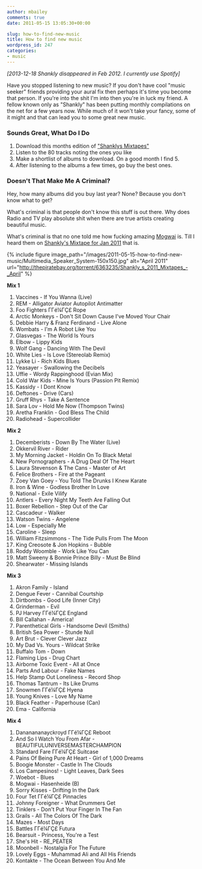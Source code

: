 ```yaml
---
author: mbailey
comments: true
date: 2011-05-15 13:05:30+00:00

slug: how-to-find-new-music
title: How to find new music
wordpress_id: 247
categories:
- music
---
```


*[2013-12-18 Shankly disappeared in Feb 2012. I currently use Spotify]*

Have you stopped listening to new music? If you don't have cool "music seeker"
friends providing your aural fix then perhaps it's time you become that person.
If you're into the shit I'm into then you're in luck my friend. A fellow known
only as "Shankly" has been putting monthly compilations on the net for a few
years now. While much of it won't take your fancy, some of it might and that
can lead you to some great new music.


### Sounds Great, What Do I Do

  1. Download this months edition of ["Shanklys Mixtapes"](http://bit.ly/shankly_201104)
  1. Listen to the 80 tracks noting the ones you like
  1. Make a shortlist of albums to download. On a good month I find 5.
  1. After listening to the albums a few times, go buy the best ones.


### Doesn't That Make Me A Criminal?

Hey, how many albums did you buy last year? None? Because you don't know what to get?

What's criminal is that people don't know this stuff is out there. Why does
Radio and TV play absolute shit when there are true artists creating beautiful
music.

What's criminal is that no one told me how fucking amazing [Mogwai](http://www.subpop.com/releases/mogwai/full_lengths/hardcore_will_never_die_but_you_will) is. Till I heard them on [Shankly's Mixtape for Jan 2011](http://thepiratebay.org/torrent/6142977/Shankly_s_2011_Mixtapes_-_January) that is.

{% 
  include figure
  image_path="/images/2011-05-15-how-to-find-new-music/Multimedia_Speaker_System-150x150.jpg"
  alt="April 2011"
  url="http://thepiratebay.org/torrent/6363235/Shankly_s_2011_Mixtapes_-_April"
%}


**Mix 1**

1.	Vaccines - If You Wanna (Live)
2.	REM - Alligator Aviator Autopilot Antimatter
3.	Foo Fighters ΓΓé¼ΓÇ£ Rope
4.	Arctic Monkeys - Don't Sit Down Cause I've Moved Your Chair
5.	Debbie Harry & Franz Ferdinand - Live Alone
6.	Wombats - I'm A Robot Like You
7.	Glasvegas - The World Is Yours
8.	Elbow - Lippy Kids
9.	Wolf Gang - Dancing With The Devil
10.	White Lies - Is Love (Stereolab Remix)
11.	Lykke Li - Rich Kids Blues
12.	Yeasayer - Swallowing the Decibels
13.	Uffie - Wordy Rappinghood (Evian Mix)
14.	Cold War Kids - Mine Is Yours (Passion Pit Remix)
15.	Kassidy - I Dont Know
16.	Deftones - Drive (Cars)
17.	Gruff Rhys - Take A Sentence
18.	Sara Lov - Hold Me Now (Thompson Twins)
19.	Aretha Franklin - God Bless The Child
20.	Radiohead - Supercollider

**Mix 2**

1.	Decemberists - Down By The Water (Live)
2.	Okkervil River - Rider
3.	My Morning Jacket - Holdin On To Black Metal
4.	New Pornographers - A Drug Deal Of The Heart
5.	Laura Stevenson & The Cans - Master of Art
6.	Felice Brothers - Fire at the Pageant
7.	Zoey Van Goey - You Told The Drunks I Knew Karate
8.	Iron & Wine - Godless Brother In Love
9.	National - Exile Vilify
10.	Antlers - Every Night My Teeth Are Falling Out
11.	Boxer Rebellion - Step Out of the Car
12.	Cascadeur - Walker
13.	Watson Twins - Angelene
14.	Low - Especially Me
15.	Caroline - Sleep
16.	William Fitzsimmons - The Tide Pulls From The Moon
17.	King Creosote & Jon Hopkins - Bubble
18.	Roddy Woomble - Work Like You Can
19.	Matt Sweeny & Bonnie Prince Billy - Must Be Blind
20.	Shearwater - Missing Islands

**Mix 3**

1.	Akron Family - Island
2.	Dengue Fever - Cannibal Courtship
3.	Dirtbombs - Good Life (Inner City)
4.	Grinderman - Evil
5.	PJ Harvey ΓΓé¼ΓÇ£ England
6.	Bill Callahan - America!
7.	Parenthetical Girls - Handsome Devil (Smiths)
8.	British Sea Power - Stunde Null
9.	Art Brut - Clever Clever Jazz
10.	My Dad Vs. Yours - Wildcat Strike
11.	Buffalo Tom - Down
12.	Flaming Lips - Drug Chart
13.	Airborne Toxic Event - All at Once
14.	Parts And Labour - Fake Names
15.	Help Stamp Out Loneliness - Record Shop
16.	Thomas Tantrum - Its Like Drums
17.	Snowmen ΓΓé¼ΓÇ£ Hyena
18.	Young Knives - Love My Name
19.	Black Feather - Paperhouse (Can)
20.	Ema - California

**Mix 4**

1.	Dananananayckroyd ΓΓé¼ΓÇ£ Reboot
2.	And So I Watch You From Afar - BEAUTIFULUNIVERSEMASTERCHAMPION
3.	Standard Fare ΓΓé¼ΓÇ£ Suitcase
4.	Pains Of Being Pure At Heart - Girl of 1,000 Dreams
5.	Boogie Monster - Castle In The Clouds
6.	Los Campesinos! - Light Leaves, Dark Sees
7.	Woebot - Blues
8.	Mogwai - Hasenheide (B)
9.	Sorry Kisses - Drifting In the Dark
10.	Four Tet ΓΓé¼ΓÇ£ Pinnacles
11.	Johnny Foreigner - What Drummers Get
12.	Tinklers - Don't Put Your Finger In The Fan
13.	Grails - All The Colors Of The Dark
14.	Mazes - Most Days
15.	Battles ΓΓé¼ΓÇ£ Futura
16.	Bearsuit - Princess, You're a Test
17.	She's Hit - RE_PEATER
18.	Moonbell - Nostalgia For The Future
19.	Lovely Eggs - Muhammad Ali and All His Friends
20.	Kontakte - The Ocean Between You And Me
